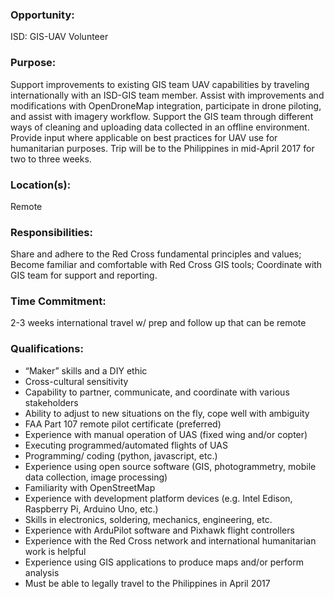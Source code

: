 ### Opportunity:
ISD: GIS-UAV Volunteer
### Purpose:
Support improvements to existing GIS team UAV capabilities by traveling internationally with an ISD-GIS team member. Assist with improvements and modifications with OpenDroneMap integration, participate in drone piloting, and assist with imagery workflow. Support the GIS team through different ways of cleaning and uploading data collected in an offline environment. Provide input where applicable on best practices for UAV use for humanitarian purposes. Trip will be to the Philippines in mid-April 2017 for two to three weeks.
### Location(s):
Remote
### Responsibilities:
Share and adhere to the Red Cross fundamental principles and values; Become familiar and comfortable with Red Cross GIS tools; Coordinate with GIS team for support and reporting.
### Time Commitment:
2-3 weeks international travel w/ prep and follow up that can be remote
### Qualifications:
- “Maker” skills and a DIY ethic
- Cross-cultural sensitivity
- Capability to partner, communicate, and coordinate with various stakeholders 
- Ability to adjust to new situations on the fly, cope well with ambiguity
- FAA Part 107 remote pilot certificate (preferred)
- Experience with manual operation of UAS (fixed wing and/or copter)
- Executing programmed/automated flights of UAS
- Programming/ coding (python, javascript, etc.)
- Experience using open source software (GIS, photogrammetry, mobile data collection, image processing)
- Familiarity with OpenStreetMap
- Experience with development platform devices (e.g. Intel Edison, Raspberry Pi, Arduino Uno, etc.)
- Skills in electronics, soldering, mechanics, engineering, etc.
- Experience with ArduPilot software and Pixhawk flight controllers
- Experience with the Red Cross network and international humanitarian work is helpful
- Experience using GIS applications to produce maps and/or perform analysis
- Must be able to legally travel to the Philippines in April 2017
